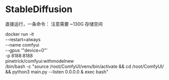 # StableDiffusion
直接运行，一条命令：
注意需要 ~130G 存储空间

docker run -it \
  --restart=always \
  --name comfyui \
  --gpus '"device=0"' \
  -p 8188:8188 \
  pinetrick/comfyui:withmodelnew \
 /bin/bash -c "source /root/ComfyUI/venv/bin/activate && cd /root/ComfyUI/ && python3 main.py --listen 0.0.0.0 & exec bash"
